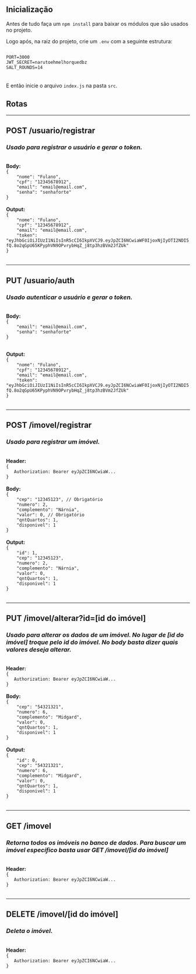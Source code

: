 ## Inicialização

Antes de tudo faça um <code>npm install</code> para baixar os módulos que são usados no projeto.

Logo após, na raiz do projeto, crie um <code>.env</code> com a seguinte estrutura:

<code>
PORT=3000
JWT_SECRET=narutoehmelhorquedbz
SALT_ROUNDS=14
</code>
<br>
<br>
E então inicie o arquivo <code>index.js</code> na pasta <code>src</code>.

## Rotas

<hr>

## POST <b>/usuario/registrar</b>

### <i>Usado para registrar o usuário e gerar o token.</i>
</br>
<b>Body:</b>

<code>
{
    "nome": "Fulano",
    "cpf": "12345678912",
    "email": "email@email.com",
    "senha": "senhaforte"
}
</code>
</br>
<b>Output:</b>
<code>
{
    "nome": "Fulano",
    "cpf": "12345678912",
    "email": "email@email.com",
    "token": "eyJhbGciOiJIUzI1NiIsInR5cCI6IkpXVCJ9.eyJpZCI6NCwiaWF0IjoxNjIyOTI2NDI5fQ.8o2qGpU65KPyphVN9OPvrybHqZ_j8tp3hzBVm2JfZUk"
}
</code>
</br>

<hr>

## PUT <b>/usuario/auth</b>

### <i>Usado autenticar o usuário e gerar o token.</i>
</br>
<b>Body:</b>

<code>
{
    "email": "email@email.com",
    "senha": "senhaforte"
}

</code>
</br>
<b>Output:</b>
<code>
{
    "nome": "Fulano",
    "cpf": "12345678912",
    "email": "email@email.com",
    "token": "eyJhbGciOiJIUzI1NiIsInR5cCI6IkpXVCJ9.eyJpZCI6NCwiaWF0IjoxNjIyOTI2NDI5fQ.8o2qGpU65KPyphVN9OPvrybHqZ_j8tp3hzBVm2JfZUk"
}
</code>
</br>

<hr>

## POST <b>/imovel/registrar</b>

### <i>Usado para registrar um imóvel.</i>
</br>
<b>Header:</b>
<code>
{ 
   Authorization: Bearer eyJpZCI6NCwiaW... 
}
</code>
</br>
<b>Body:</b>
<code>
{
    "cep": "12345123", // Obrigatório
    "numero": 2,
    "complemento": "Nárnia",
    "valor": 0, // Obrigatório
    "qntQuartos": 1,
    "disponivel": 1
}
</code>
</br>
<b>Output:</b>
<code>
{
    "id": 1,
    "cep": "12345123",
    "numero": 2,
    "complemento": "Nárnia",
    "valor": 0,
    "qntQuartos": 1,
    "disponivel": 1
}
</code>
</br>

<hr>

## PUT <b>/imovel/alterar?id=[id do imóvel]</b>

### <i>Usado para alterar os dados de um imóvel. No lugar de [id do imóvel] troque pelo id do imóvel. No body basta dizer quais valores deseja alterar.</i>
</br>
<b>Header:</b>
<code>
{ 
   Authorization: Bearer eyJpZCI6NCwiaW... 
}
</code>
</br>
<b>Body:</b>
<code>
{
    "cep": "54321321",
    "numero": 6,
    "complemento": "Midgard",
    "valor": 0,
    "qntQuartos": 1,
    "disponivel": 1
}
</code>
</br>
<b>Output:</b>
<code>
{
    "id": 0,
    "cep": "54321321",
    "numero": 6,
    "complemento": "Midgard",
    "valor": 0,
    "qntQuartos": 1,
    "disponivel": 1
}
</code>
</br>

<hr>

## GET <b>/imovel</b>

### <i>Retorna todos os imóveis no banco de dados. Para buscar um imóvel específico basta usar GET /imovel/<b>[id do imóvel]</b> </i>
</br>
<b>Header:</b>
<code>
{ 
   Authorization: Bearer eyJpZCI6NCwiaW... 
}
</code>

</br>

<hr>

## DELETE <b>/imovel/[id do imóvel]</b>

### <i>Deleta o imóvel.</i>
</br>
<b>Header:</b>
<code>
{ 
   Authorization: Bearer eyJpZCI6NCwiaW... 
}
</code>